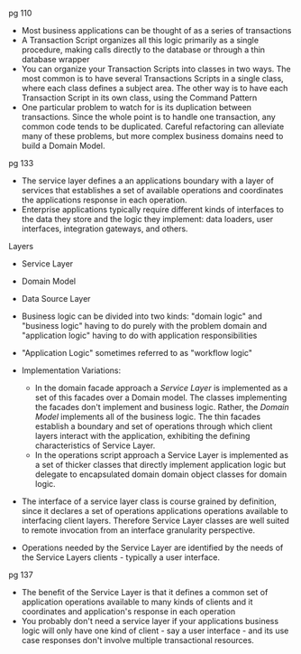 
pg 110

- Most business applications can be thought of as a series of transactions
- A Transaction Script organizes all this logic primarily as a single procedure, making calls directly to the database or through a thin database wrapper
- You can organize your Transaction Scripts into classes in two ways. The most common is to have several Transactions Scripts in a single class, where each class defines a subject area. The other way is to have each Transaction Script in its own class, using the Command Pattern
- One particular problem to watch for is its duplication between transactions. Since the whole point is to handle one transaction, any common code tends to be duplicated. Careful refactoring can alleviate many of these problems, but more complex business domains need to build a Domain Model.

pg 133

- The service layer defines a an applications boundary with a layer of services that establishes a set of available operations and coordinates the applications response in each operation.
- Enterprise applications typically require different kinds of interfaces to the data they store and the logic they implement: data loaders, user interfaces, integration gateways, and others.

Layers
- Service Layer
- Domain Model
- Data Source Layer

- Business logic can be divided into two kinds: "domain logic" and "business logic" having to do purely with the problem domain and "application logic" having to do with application responsibilities
- "Application Logic" sometimes referred to as "workflow logic"
- Implementation Variations:
	- In the domain facade approach a _Service Layer_ is implemented as a set of this facades over a Domain model. The classes implementing the facades don't implement and business logic. Rather, the _Domain Model_ implements all of the business logic. The thin facades establish a boundary and set of operations through which client layers interact with the application, exhibiting the defining characteristics of Service Layer.
	- In the operations script approach a Service Layer is implemented as a set of thicker classes that directly implement application logic but delegate to encapsulated domain domain object classes for domain logic.
- The interface of a service layer class is course grained by definition, since it declares a set of operations applications operations available to interfacing client layers. Therefore Service Layer classes are well suited to remote invocation from an interface granularity perspective.
- Operations needed by the Service Layer are identified by the needs of the Service Layers clients - typically a user interface.

pg 137

- The benefit of the Service Layer is that it defines a common set of application operations available to many kinds of clients and it coordinates and application's response in each operation
- You probably don't need a service layer if your applications business logic will only have one kind of client - say a user interface - and its use case responses don't involve multiple transactional resources.